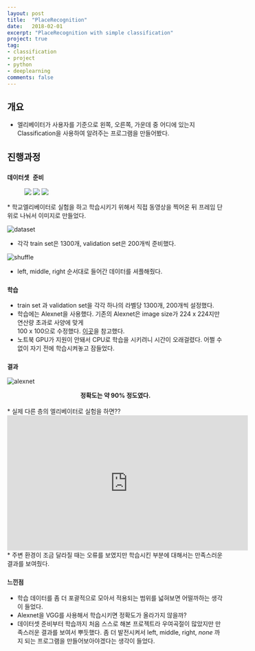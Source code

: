 ```yaml
---
layout: post
title:  "PlaceRecognition"
date:   2018-02-01
excerpt: "PlaceRecognition with simple classification"
project: true
tag:
- classification
- project
- python
- deeplearning
comments: false
---
```


## 개요
* 엘리베이터가 사용자를 기준으로 왼쪽, 오른쪽, 가운데 중 어디에 있는지 Classification을 사용하여 알려주는 프로그램을 만들어봤다.

## 진행과정

### `데이터셋 준비`
<figure class="third">
	<img src="https://user-images.githubusercontent.com/35250791/51796885-8e76a380-223d-11e9-8fb6-a1fd07f1ccdb.jpg">
	<img src="https://user-images.githubusercontent.com/35250791/51796886-91719400-223d-11e9-8370-4a3368c92d6f.jpg">
	<img src="https://user-images.githubusercontent.com/35250791/51796887-95051b00-223d-11e9-94bf-f6ba79f87ece.jpg">
	<!--<figcaption>각각 train_set은 1300개, validation_set은 200개씩이다.</figcaption>-->
</figure>
* 학교엘리베이터로 실험을 하고 학습시키기 위해서 직접 동영상을 찍어온 뒤 프레임 단위로 나눠서 이미지로 만들었다.

![dataset](https://user-images.githubusercontent.com/35250791/51797112-596c5000-2241-11e9-8e5f-f7fc63fa455e.jpg)
* 각각 train set은 1300개, validation set은 200개씩 준비했다.

![shuffle](https://user-images.githubusercontent.com/35250791/51797126-73a62e00-2241-11e9-8445-8150372597f2.JPG)
* left, middle, right 순서대로 들어간 데이터를 셔플해줬다.

### `학습 `
* train set 과 validation set을 각각 하나의 라벨당 1300개, 200개씩 설정했다.
* 학습에는 Alexnet을 사용했다. 기존의 Alexnet은 image size가 224 x 224지만 연산량 초과로 사양에 맞게 <br>100 x 100으로 수정했다.
[이곳](https://github.com/NVIDIA/DIGITS/issues/291)을 참고했다.
* 노트북 GPU가 지원이 안돼서 CPU로 학습을 시키려니 시간이 오래걸렸다. 어쩔 수 없이 자기 전에 학습시켜놓고 잠들었다.

### `결과`
![alexnet](https://user-images.githubusercontent.com/35250791/51796898-bfef6f00-223d-11e9-8672-340a7b8a1f2e.JPG)
<center> <strong> 정확도는 약 90% 정도였다. </strong> </center> <br>
* 실제 다른 층의 엘리베이터로 실험을 하면??
<iframe width="560" height="315" src="https://www.youtube.com/embed/xSXOvojoRdg" frameborder="0" allow="accelerometer; autoplay; encrypted-media; gyroscope; picture-in-picture" allowfullscreen></iframe>
* 주변 환경이 조금 달라질 때는 오류를 보였지만 학습시킨 부분에 대해서는 만족스러운 결과를 보여줬다.

### `느낀점`
* 학습 데이터를 좀 더 포괄적으로 모아서 적용되는 범위를 넓혀보면 어떨까하는 생각이 들었다.
* Alexnet을 VGG를 사용해서 학습시키면 정확도가 올라가지 않을까?
* 데이터셋 준비부터 학습까지 처음 스스로 해본 프로젝트라 우여곡절이 많았지만 만족스러운 결과를 보여서 뿌듯했다. 좀 더 발전시켜서 left, middle, right, _none_ 까지 되는 프로그램을 만들어보아야겠다는 생각이 들었다.
